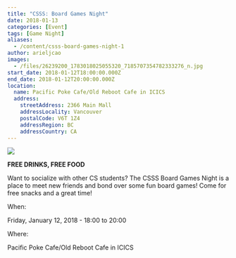 ```yaml
---
title: "CSSS: Board Games Night"
date: 2018-01-13
categories: [Event]
tags: [Game Night]
aliases:
  - /content/csss-board-games-night-1
author: arieljcao
images:
  - /files/26239200_1783018025055320_7185707354782333276_n.jpg
start_date: 2018-01-12T18:00:00.000Z
end_date: 2018-01-12T20:00:00.000Z
location:
  name: Pacific Poke Cafe/Old Reboot Cafe in ICICS
  address:
    streetAddress: 2366 Main Mall
    addressLocality: Vancouver
    postalCode: V6T 1Z4
    addressRegion: BC
    addressCountry: CA
---
```


![](/files/26239200_1783018025055320_7185707354782333276_n.jpg)

**FREE DRINKS, FREE FOOD**

Want to socialize with other CS students? The CSSS Board Games Night is a place to meet new friends and bond over some fun board games! Come for free snacks and a great time!

When: 

Friday, January 12, 2018 - 18:00 to 20:00

Where: 

Pacific Poke Cafe/Old Reboot Cafe in ICICS

